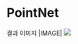 # PointNet


결과 이미지 
|IMAGE|
<img src="https://capsule-render.vercel.app/api?type=waving&color=BDBDC8&height=150&section=header" />
